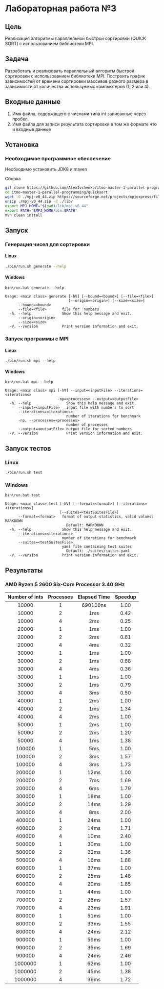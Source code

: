 # Лабораторная работа №3
## Цель
Реализация алгоритмы параллельной быстрой сортировки (QUICK SORT) с
использованием библиотеки MPI.

## Задача
Разработать и реализовать параллельный алгоритм быстрой сортировки с
использованием библиотеки MPI. Построить график зависимостей от времени
сортировки массивов разного размера в зависимости от количества используемых
компьютеров (1, 2 или 4).

## Входные данные
1. Имя файла, содержащего с числами типа int записанные через пробел.
2. Имя файла для записи результата сортировки в том же формате что и входные
данные

## Установка
### Необходимое программное обеспечение
Необходимо установить JDK8 и maven

Сборка
```bash
git clone https://github.com/AlexIvchenko/itmo-master-1-parallel-programming.git
cd itmo-master-1-parallel-programming/quicksort
wget -O ./mpj-v0_44.zip https://sourceforge.net/projects/mpjexpress/files/releases/mpj-v0_44.zip/download
unzip ./mpj-v0_44.zip -d ./lib/
export MPJ_HOME="$(pwd)/lib/mpj-v0_44"
export PATH="$MPJ_HOME/bin:$PATH"
mvn clean install
```
## Запуск
### Генерация чисел для сортировки
#### Linux
```bash
./bin/run.sh generate --help
```
#### Windows
```
bin\run.bat generate --help
```
```
Usage: <main class> generate [-hV] [--bound=<bound>] [--file=<file>]
                             [--origin=<origin>] [--size=<size>]
      --bound=<bound>
      --file=<file>       file for  numbers
  -h, --help              Show this help message and exit.
      --origin=<origin>
      --size=<size>
  -V, --version           Print version information and exit.
```
### Запуск программы c MPI
#### Linux
```
./bin/run.sh mpi --help
```
#### Windows
```
bin\run.bat mpi --help
```
```
Usage: <main class> mpi [-hV] --input=<inputFile> --iterations=<iterations>
                        -np=<processes> --output=<outputFile>
  -h, --help                Show this help message and exit.
      --input=<inputFile>   input file with numbers to sort
      --iterations=<iterations>
                            number of iterations for benchmark
      -np, --processes=<processes>
                            number of processes
      --output=<outputFile> output file for sorted numbers
  -V, --version             Print version information and exit.
```
## Запуск тестов
### Linux
```bash
./bin/run.sh test
```
### Windows
```
bin\run.bat test
```
```
Usage: <main class> test [-hV] [--format=<format>] [--iterations=<iterations>]
                         [--suites=<testSuitesFile>]
      --format=<format>   format of output statistics, valid values: MARKDOWN
                            Default: MARKDOWN
  -h, --help              Show this help message and exit.
      --iterations=<iterations>
                          number of iterations for benchmark
      --suites=<testSuitesFile>
                          yaml file containing test suites
                            Default: ./suites/suites.yaml
  -V, --version           Print version information and exit.
```

## Результаты
### AMD Ryzen 5 2600 Six-Core Processor 3.40 GHz
|Number of ints|Processes|Elapsed Time|Speedup|
|:------------:|:-------:|:----------:|:-----:|
|10000|1|690100ns|1.00|
|10000|2|1ms|0.42|
|10000|4|2ms|0.25|
|20000|1|1ms|1.00|
|20000|2|2ms|0.61|
|20000|4|4ms|0.32|
|30000|1|1ms|1.00|
|30000|2|1ms|0.88|
|30000|4|4ms|0.36|
|30000|1|1ms|1.00|
|30000|2|1ms|0.79|
|30000|4|3ms|0.50|
|40000|1|2ms|1.00|
|40000|2|1ms|1.34|
|40000|4|2ms|1.00|
|50000|1|2ms|1.00|
|50000|2|2ms|1.20|
|50000|4|1ms|1.38|
|100000|1|5ms|1.00|
|100000|2|3ms|1.57|
|100000|4|3ms|1.73|
|200000|1|12ms|1.00|
|200000|2|7ms|1.69|
|200000|4|6ms|1.79|
|300000|1|18ms|1.00|
|300000|2|14ms|1.29|
|300000|4|8ms|2.00|
|400000|1|24ms|1.00|
|400000|2|14ms|1.71|
|400000|4|10ms|2.40|
|500000|1|30ms|1.00|
|500000|2|22ms|1.36|
|500000|4|16ms|1.88|
|600000|1|37ms|1.00|
|600000|2|25ms|1.48|
|600000|4|20ms|1.85|
|700000|1|44ms|1.00|
|700000|2|28ms|1.57|
|700000|4|23ms|1.91|
|800000|1|51ms|1.00|
|800000|2|33ms|1.55|
|800000|4|24ms|2.12|
|900000|1|59ms|1.00|
|900000|2|35ms|1.69|
|900000|4|24ms|2.46|
|1000000|1|62ms|1.00|
|1000000|2|45ms|1.38|
|1000000|4|36ms|1.72|